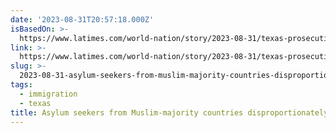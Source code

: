 ```yaml
---
date: '2023-08-31T20:57:18.000Z'
isBasedOn: >-
  https://www.latimes.com/world-nation/story/2023-08-31/texas-prosecutions-muslim-asylum-seekers-1459
link: >-
  https://www.latimes.com/world-nation/story/2023-08-31/texas-prosecutions-muslim-asylum-seekers-1459
slug: >-
  2023-08-31-asylum-seekers-from-muslim-majority-countries-disproportionately-imprisoned
tags:
  - immigration
  - texas
title: Asylum seekers from Muslim-majority countries disproportionately imprisoned
---
```


